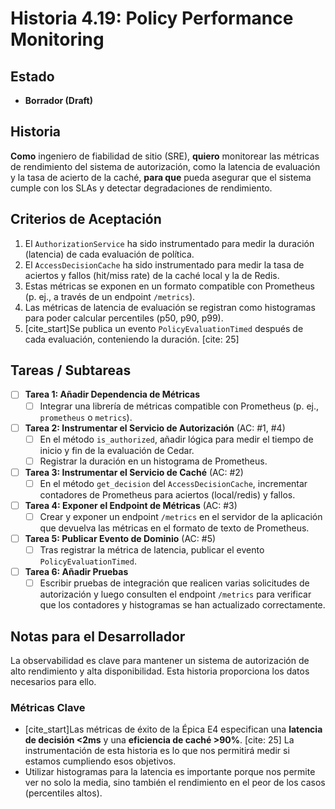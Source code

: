 # Historia 4.19: Policy Performance Monitoring

## Estado
- **Borrador (Draft)**

## Historia
**Como** ingeniero de fiabilidad de sitio (SRE),
**quiero** monitorear las métricas de rendimiento del sistema de autorización, como la latencia de evaluación y la tasa de acierto de la caché,
**para que** pueda asegurar que el sistema cumple con los SLAs y detectar degradaciones de rendimiento.

## Criterios de Aceptación
1.  El `AuthorizationService` ha sido instrumentado para medir la duración (latencia) de cada evaluación de política.
2.  El `AccessDecisionCache` ha sido instrumentado para medir la tasa de aciertos y fallos (hit/miss rate) de la caché local y la de Redis.
3.  Estas métricas se exponen en un formato compatible con Prometheus (p. ej., a través de un endpoint `/metrics`).
4.  Las métricas de latencia de evaluación se registran como histogramas para poder calcular percentiles (p50, p90, p99).
5.  [cite_start]Se publica un evento `PolicyEvaluationTimed` después de cada evaluación, conteniendo la duración. [cite: 25]

## Tareas / Subtareas
- [ ] **Tarea 1: Añadir Dependencia de Métricas**
    - [ ] Integrar una librería de métricas compatible con Prometheus (p. ej., `prometheus` o `metrics`).
- [ ] **Tarea 2: Instrumentar el Servicio de Autorización** (AC: #1, #4)
    - [ ] En el método `is_authorized`, añadir lógica para medir el tiempo de inicio y fin de la evaluación de Cedar.
    - [ ] Registrar la duración en un histograma de Prometheus.
- [ ] **Tarea 3: Instrumentar el Servicio de Caché** (AC: #2)
    - [ ] En el método `get_decision` del `AccessDecisionCache`, incrementar contadores de Prometheus para aciertos (local/redis) y fallos.
- [ ] **Tarea 4: Exponer el Endpoint de Métricas** (AC: #3)
    - [ ] Crear y exponer un endpoint `/metrics` en el servidor de la aplicación que devuelva las métricas en el formato de texto de Prometheus.
- [ ] **Tarea 5: Publicar Evento de Dominio** (AC: #5)
    - [ ] Tras registrar la métrica de latencia, publicar el evento `PolicyEvaluationTimed`.
- [ ] **Tarea 6: Añadir Pruebas**
    - [ ] Escribir pruebas de integración que realicen varias solicitudes de autorización y luego consulten el endpoint `/metrics` para verificar que los contadores y histogramas se han actualizado correctamente.

## Notas para el Desarrollador
La observabilidad es clave para mantener un sistema de autorización de alto rendimiento y alta disponibilidad. Esta historia proporciona los datos necesarios para ello.

### Métricas Clave
* [cite_start]Las métricas de éxito de la Épica E4 especifican una **latencia de decisión <2ms** y una **eficiencia de caché >90%**. [cite: 25] La instrumentación de esta historia es lo que nos permitirá medir si estamos cumpliendo esos objetivos.
* Utilizar histogramas para la latencia es importante porque nos permite ver no solo la media, sino también el rendimiento en el peor de los casos (percentiles altos).

